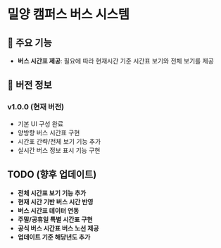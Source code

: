 # 밀양 캠퍼스 버스 시스템

## 🚀 주요 기능

- **버스 시간표 제공**: 필요에 따라 현재시간 기준 시간표 보기와 전체 보기를 제공

## 🔖 버전 정보

### v1.0.0 (현재 버전)

- 기본 UI 구성 완료
- 양방향 버스 시간표 구현
- 시간표 간략/전체 보기 기능 추가
- 실시간 버스 정보 표시 기능 구현

## TODO (향후 업데이트)

- **전체 시간표 보기 기능 추가**
- **현재 시간 기반 버스 시간 반영**
- **버스 시간표 데이터 연동**
- **주말/공휴일 특별 시간표 구현**
- **공식 버스 시간표 버스 노선 제공**
- **업데이트 기준 해당년도 추가**
